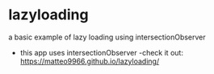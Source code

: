 # lazyloading
a basic example of lazy loading using intersectionObserver 
- this app uses intersectionObserver
-check it out: 
https://matteo9966.github.io/lazyloading/
